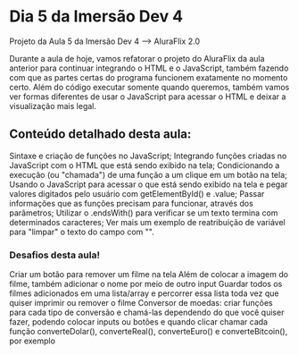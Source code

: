 # Dia 5 da Imersão Dev 4
Projeto da Aula 5 da Imersão Dev 4 --> AluraFlix 2.0

Durante a aula de hoje, vamos refatorar o projeto do AluraFlix da aula anterior para continuar integrando o HTML e o JavaScript, também fazendo com que as partes certas do programa funcionem exatamente no momento certo. Além do código executar somente quando queremos, também vamos ver formas diferentes de usar o JavaScript para acessar o HTML e deixar a visualização mais legal.

## Conteúdo detalhado desta aula:
Sintaxe e criação de funções no JavaScript;
Integrando funções criadas no JavaScript com o HTML que está sendo exibido na tela; 
Condicionando a execução (ou "chamada") de uma função a um clique em um botão na tela;
Usando o JavaScript para acessar o que está sendo exibido na tela e pegar valores digitados pelo usuário com getElementById() e .value;
Passar informações que as funções precisam para funcionar, através dos parâmetros;
Utilizar o .endsWith() para verificar se um texto termina com determinados caracteres;
Ver mais um exemplo de reatribuição de variável para "limpar" o texto do campo com "".

### Desafios desta aula!
Criar um botão para remover um filme na tela
Além de colocar a imagem do filme, também adicionar o nome por meio de outro input
Guardar todos os filmes adicionados em uma lista/array e percorrer essa lista toda vez que quiser imprimir ou remover o filme
Conversor de moedas: criar funções para cada tipo de conversão e chamá-las dependendo do que você quiser fazer, podendo colocar inputs ou botões e quando clicar chamar cada função converteDolar(), converteReal(), converteEuro() e converteBitcoin(), por exemplo
